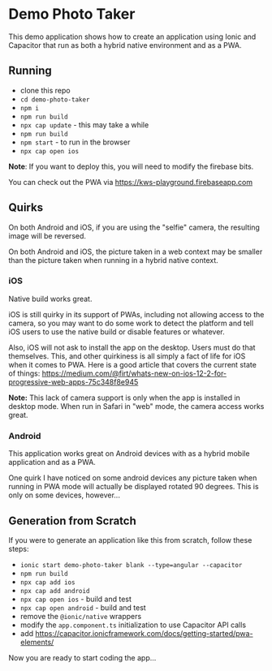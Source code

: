# Demo Photo Taker

This demo application shows how to create an application using Ionic and Capacitor that run as both a hybrid native environment and as a PWA.

## Running

- clone this repo
- `cd demo-photo-taker`
- `npm i`
- `npm run build`
- `npx cap update` - this may take a while
- `npm run build`
- `npm start` - to run in the browser
- `npx cap open ios`

**Note**: If you want to deploy this, you will need to modify the firebase bits.

You can check out the PWA via https://kws-playground.firebaseapp.com

## Quirks

On both Android and iOS, if you are using the "selfie" camera, the resulting image will be reversed.

On both Android and iOS, the picture taken in a web context may be smaller than the picture taken when running in a hybrid native context.

### iOS

Native build works great.

iOS is still quirky in its support of PWAs, including not allowing access to the camera, so you may want to do some work to detect the platform and tell iOS users to use the native build or disable features or whatever.

Also, iOS will not ask to install the app on the desktop. Users must do that themselves.  This, and other quirkiness is all simply a fact of life for iOS when it comes to PWA. Here is a good article that covers the current state of things: https://medium.com/@firt/whats-new-on-ios-12-2-for-progressive-web-apps-75c348f8e945

**Note:** This lack of camera support is only when the app is installed in desktop mode. When run in Safari in "web" mode, the camera access works great.

### Android

This application works great on Android devices with as a hybrid mobile application and as a PWA.

One quirk I have noticed on some android devices any picture taken when running in PWA mode will actually be displayed rotated 90 degrees. This is only on some devices, however...

## Generation from Scratch

If you were to generate an application like this from scratch, follow these steps:

- `ionic start demo-photo-taker blank --type=angular --capacitor`
- `npm run build`
- `npx cap add ios`
- `npx cap add android`
- `npx cap open ios` - build and test
- `npx cap open android` - build and test
- remove the `@ionic/native` wrappers
- modify the `app.component.ts` initialization to use Capacitor API calls
- add https://capacitor.ionicframework.com/docs/getting-started/pwa-elements/

Now you are ready to start coding the app...
